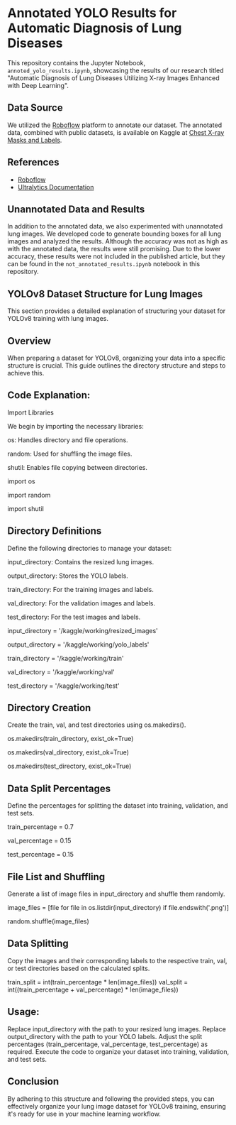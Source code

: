 # Annotated YOLO Results for Automatic Diagnosis of Lung Diseases

This repository contains the Jupyter Notebook, `annoted_yolo_results.ipynb`, showcasing the results of our research titled "Automatic Diagnosis of Lung Diseases Utilizing X-ray Images Enhanced with Deep Learning".

## Data Source

We utilized the [Roboflow](https://roboflow.com/) platform to annotate our dataset. The annotated data, combined with public datasets, is available on Kaggle at [Chest X-ray Masks and Labels](https://www.kaggle.com/datasets/nikhilpandey360/chest-xray-masks-and-labels).

## References

- [Roboflow](https://roboflow.com/)
- [Ultralytics Documentation](https://docs.ultralytics.com/tr)
## Unannotated Data and Results

In addition to the annotated data, we also experimented with unannotated lung images. We developed code to generate bounding boxes for all lung images and analyzed the results. Although the accuracy was not as high as with the annotated data, the results were still promising. Due to the lower accuracy, these results were not included in the published article, but they can be found in the `not_annotated_results.ipynb` notebook in this repository.


## YOLOv8 Dataset Structure for Lung Images

This section provides a detailed explanation of structuring your dataset for YOLOv8 training with lung images.

## Overview

When preparing a dataset for YOLOv8, organizing your data into a specific structure is crucial. This guide outlines the directory structure and steps to achieve this.

## Code Explanation:
Import Libraries

We begin by importing the necessary libraries:

os: Handles directory and file operations.

random: Used for shuffling the image files.

shutil: Enables file copying between directories.





import os

import random

import shutil

## Directory Definitions
Define the following directories to manage your dataset:

input_directory: Contains the resized lung images.

output_directory: Stores the YOLO labels.

train_directory: For the training images and labels.

val_directory: For the validation images and labels.

test_directory: For the test images and labels.





input_directory = '/kaggle/working/resized_images'

output_directory = '/kaggle/working/yolo_labels'

train_directory = '/kaggle/working/train'

val_directory = '/kaggle/working/val'

test_directory = '/kaggle/working/test'

## Directory Creation

Create the train, val, and test directories using os.makedirs().









os.makedirs(train_directory, exist_ok=True)

os.makedirs(val_directory, exist_ok=True)

os.makedirs(test_directory, exist_ok=True)

## Data Split Percentages

Define the percentages for splitting the dataset into training, validation, and test sets.





train_percentage = 0.7

val_percentage = 0.15

test_percentage = 0.15

## File List and Shuffling

Generate a list of image files in input_directory and shuffle them randomly.


image_files = [file for file in os.listdir(input_directory) if file.endswith('.png')]

random.shuffle(image_files)

## Data Splitting
Copy the images and their corresponding labels to the respective train, val, or test directories based on the calculated splits.


train_split = int(train_percentage * len(image_files))
val_split = int((train_percentage + val_percentage) * len(image_files))

## Usage:

Replace input_directory with the path to your resized lung images.
Replace output_directory with the path to your YOLO labels.
Adjust the split percentages (train_percentage, val_percentage, test_percentage) as required.
Execute the code to organize your dataset into training, validation, and test sets.

## Conclusion

By adhering to this structure and following the provided steps, you can effectively organize your lung image dataset for YOLOv8 training, ensuring it's ready for use in your machine learning workflow.






